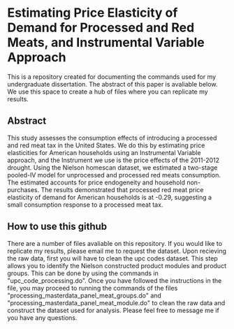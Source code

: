 # Estimating Price Elasticity of Demand for Processed and Red Meats, and Instrumental Variable Approach

This is a repository created for documenting the commands used for my undergraduate dissertation. The abstract of this paper is avaliable below. We use this space to create a hub of files where you can replicate my results. 


## Abstract
This study assesses the consumption effects of introducing a processed and red meat tax in the United States. We do this by estimating price elasticities for American households using an Instrumental Variable approach, and the Instrument we use is the price effects of the 2011-2012 drought. Using the Nielson homescan dataset, we estimated a two-stage pooled-IV model for unprocessed and processed red meats consumption. The estimated accounts for price endogeneity and household non-purchases. The results demonstrated that processed red meat price elasticity of demand for American households is at -0.29, suggesting a small consumption response to a processed meat tax. 

## How to use this github
There are a number of files avaliable on this repository. If you would like to replicate my results, please email me to request the dataset. Upon recieving the raw data, first you will have to clean the upc codes dataset. This step allows you to identify the Nielson constructed product modules and product groups. This can be done by using the commands in "upc_code_processing.do". Once you have followed the instructions in the file, you may proceed to running the commands of the files "processing_masterdata_panel_meat_groups.do" and "processing_masterdata_panel_meat_module.do" to clean the raw data and construct the dataset used for analysis. 
Please feel free to message me if you have any questions.
